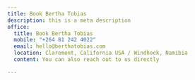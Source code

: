 ```yaml
---
title: Book Bertha Tobias
description: this is a meta description
office:
  title: Book Bertha Tobias
  mobile: "+264 81 242 4022"
  email: hello@berthatobias.com
  location: Claremont, California USA / Windhoek, Namibia
  content: You can also reach out to us directly

---
```


